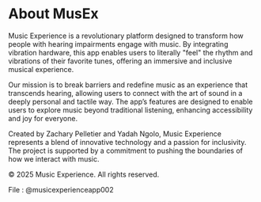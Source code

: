 # About MusEx

Music Experience is a revolutionary platform designed to transform how people with hearing impairments engage with music. By integrating vibration hardware, this app enables users to literally "feel" the rhythm and vibrations of their favorite tunes, offering an immersive and inclusive musical experience.

Our mission is to break barriers and redefine music as an experience that transcends hearing, allowing users to connect with the art of sound in a deeply personal and tactile way. The app’s features are designed to enable users to explore music beyond traditional listening, enhancing accessibility and joy for everyone.

Created by Zachary Pelletier and Yadah Ngolo, Music Experience represents a blend of innovative technology and a passion for inclusivity. The project is supported by a commitment to pushing the boundaries of how we interact with music.

© 2025 Music Experience. All rights reserved.

File : @musicexperienceapp002
